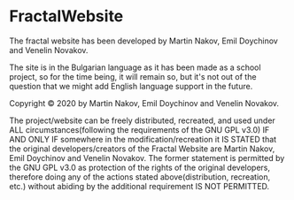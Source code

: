 # FractalWebsite

The fractal website has been developed by Martin Nakov, Emil Doychinov and Venelin Novakov.

The site is in the Bulgarian language as it has been made as a school project, so for the
time being, it will remain so, but it's not out of the question that we might add English 
language support in the future.

Copyright © 2020 by Martin Nakov, Emil Doychinov and Venelin Novakov.

The project/website can be freely distributed, recreated, and used
under ALL circumstances(following the requirements of the GNU GPL v3.0) 
IF AND ONLY IF somewhere in the modification/recreation
it IS STATED that the original developers/creators of the
Fractal Website are Martin Nakov, Emil Doychinov and Venelin Novakov.
The former statement is permitted by the GNU GPL v3.0 as protection of
the rights of the original developers, therefore doing any of the actions
stated above(distribution, recreation, etc.) without abiding by the additional
requirement IS NOT PERMITTED.


